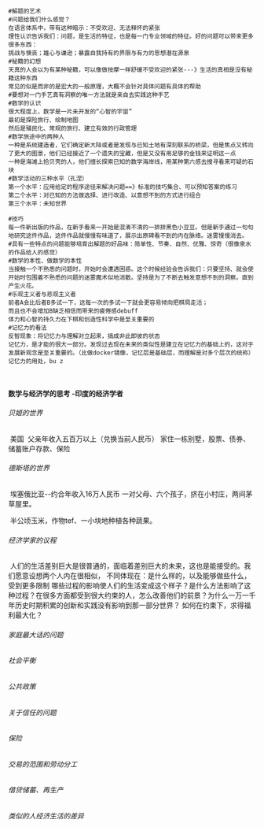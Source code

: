 ```shell
#解题的艺术
#问题给我们什么感觉？
在语言体系中，带有这种暗示：不受欢迎、无法释怀的紧张
理性认识告诉我们：问题，是生活的特征，也是每一门专业领域的特征。好的问题可以带来更多很多东西：
挑战与懊丧；雄心与谦逊；暴露自我持有的界限与有力的思想潜在源泉
#秘籍的幻想
天真的人会以为有某种秘籍，可以像做按摩一样舒缓不受欢迎的紧张---》生活的真相是没有秘籍这种东西
常见的似是而非的是宏大的一般原理，大概不会针对具体问题有具体的帮助
#要想对一门手艺真有洞察的唯一方法就是亲自去实践这种手艺
#数学的认识
很大程度上，数学是一片未开发的“心智的宇宙”
最初是探险旅行、绘制地图
然后是殖民化、常规的旅行、建立有效的行政管理
#数学旅途中的两种人
一种是系统建造者，它们确定新大陆或者是发现与已知土地有深刻联系的桥梁，但是焦点又转向了更大的图景，他们已经接近了一个遗失的宝藏，但是又没有用足够的金钱来证明这一点
一种是海滩上拾贝壳的人，他们擅长探索已知的数学海岸线，用某种第六感去搜寻看来可疑的石块
#数学活动的三种水平（孔涅）
第一个水平：应用给定的程序途径来解决问题==》标准的技巧集合、可以预知答案的练习
第二个水平：对已知的方法做选择、进行改造、以意想不到的方式进行组合
第三个水平：未知世界

#技巧
每一件新出版的作品，在新手看来一开始是混淆不清的一排排黑色小豆豆。但是新手通过一句句地研究这件作品，这件作品就慢慢有味道了，展示出原碑看不到的内在脉络。迷雾慢慢消去。
#具有一些特点的问题能够培育出解题的好品味：简单性、节奏、自然、优雅、惊奇（很像泉水的作品给人的感觉）
#数学的本性、做数学的本性
当接触一个不熟悉的问题时，开始时会遭遇困惑。这个时候经验会告诉我们：只要坚持、就会使开始时包围着不熟悉的问题的迷雾魔术似地消散。坚持是为了不断去触发意想不到的洞察。直到产生火花。
#乐观主义者与悲观主义者
前者A会比后者B多试一下，这每一次的多试一下就会更容易倾向把棋局走活；
而且也不会增加B缺乏相信而带来的疲倦感debuff
体力和心智的持久力在下棋和创造性科学中是至关重要的
#记忆力的看法
反智现象：将记忆力与理解对立起来，搞成非此即彼的状态
记忆力，是才能的很大一部分。发现过去现在未来的类似性是建立在记忆力的基础上的，这对于发展新观念是至关重要的。（比做docker镜像，记忆层是基础层，而理解是对多个层次的统称）
记忆力的用处，bu z



```











#### 数学与经济学的思考 -印度的经济学者

###### 贝姬的世界

​		美国
​		父亲年收入五百万以上（兑换当前人民币）
​		家住一栋别墅，股票、债券、储蓄账户存款、保险



###### 德斯塔的世界

​		埃塞俄比亚--约合年收入16万人民币
​		一对父母、六个孩子，挤在小村庄，两间茅草屋里。

​		半公顷玉米，作物tef、一小块地种植各种蔬果。	



###### 经济学家的议程

​		人们的生活差别巨大是很普通的，面临着差别巨大的未来，这也是能接受的。
​		我们愿意设想两个人内在很相似，
​		不同体现在：是什么样的，以及能够做些什么，受到更多限制
​		哪些过程的影响使人们的生活变成这个样子？是什么方法影响了这种过程？在很多方面都受到很大约束的人，怎么改善他们的前景？
​		为什么一万一千年历史时期积累的创新和实践没有影响到那一部分世界？
​		如何在约束下，求得福利最大化？





###### 家庭最大话的问题







###### 社会平衡







###### 公共政策



###### 关于信任的问题







###### 保险







###### 交易的范围和劳动分工







###### 借贷储蓄、再生产





###### 类似的人经济生活的差异